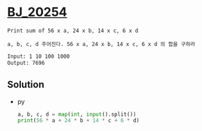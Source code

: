 # [BJ_20254](https://acmicpc.net/problem/20254)

```en
Print sum of 56 x a, 24 x b, 14 x c, 6 x d
```

```kr
a, b, c, d 주어진다. 56 x a, 24 x b, 14 x c, 6 x d 의 합을 구하라
```

```txt
Input: 1 10 100 1000
Output: 7696
```

## Solution

* py

  ```py
  a, b, c, d = map(int, input().split())
  print(56 * a + 24 * b + 14 * c + 6 * d)
  ```
